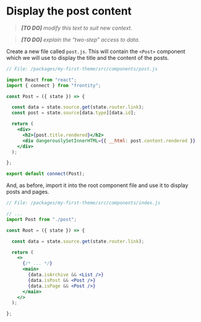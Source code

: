 # Display the post content

> *__[TO DO]__ modify this text to suit new context.*

> *__[TO DO]__ explain the “two-step” access to data.*

Create a new file called `post.js`. This will contain the `<Post>` component which we will use to display the title and the content of the posts.

```jsx
// File: /packages/my-first-theme/src/components/post.js

import React from "react";
import { connect } from "frontity";

const Post = ({ state }) => {

  const data = state.source.get(state.router.link);
  const post = state.source[data.type][data.id];

  return (
    <div>
      <h2>{post.title.rendered}</h2>
      <div dangerouslySetInnerHTML={{ __html: post.content.rendered }} />
    </div>
  );

};

export default connect(Post);
```

And, as before, import it into the root component file and use it to display posts and pages.

```jsx
// File: /packages/my-first-theme/src/components/index.js

// ...
import Post from "./post";

const Root = ({ state }) => {

  const data = state.source.get(state.router.link);

  return (
    <>
      {/* ... */}
      <main>
        {data.isArchive && <List />}
        {data.isPost && <Post />}
        {data.isPage && <Post />}
      </main>
    </>
  );

};
```